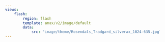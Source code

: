 ```yaml
---
views:
    flash:
        region: flash
        template: anax/v2/image/default
        data:
            src: "image/theme/Rosendals_Tradgard_silverax_1024-635.jpg?width=98%&height=245&crop-to-fit&area=0,0,0,0"
---
```

